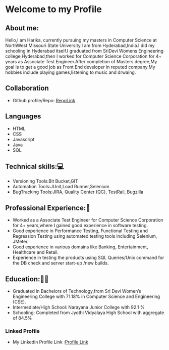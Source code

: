 # Welcome to my Profile

## About me:
Hello,I am Harika, currently pursuing my masters in Computer Science at NorthWest Missouri State University.I am from Hyderabad,India.I did my schooling in Hyderabad itself.I graduated from SriDevi Womens Engineering college,Hyderabad,then I worked for Computer Science Corporation for 4+ years as Associate Test Engineer.After completion of Masters degree,My goal is to get a good job as Front End developer in reputed company.My hobbies include playing games,listening to music and drwaing.

## Collaboration
- Github profile/Repo: [RepoLink](https://github.com/KHARIKA17/K-HARIKA/edit/main/README.md)

## Languages
- HTML
- CSS
- Javascript
- Java
- SQL

## Technical skills::computer:
- Versioning Tools:Bit Bucket,GIT
- Automation Tools:JUnit,Load Runner,Selenium
- BugTracking Tools:JIRA, Quality Center (QC), TestRail, Bugzilla

## Professional Experience::briefcase:
- Worked as a Associate Test Engineer for Computer Science Corporation for 4+ years,where I gained good experience in software testing.
-	Good experience in Performance Testing, Functional Testing and Regression Testing using automated testing tools including Selenium, JMeter.
- Good experience in various domains like Banking, Entertainment, Healthcare and Retail.
- Experience in testing the products using SQL Queries/Unix command for the DB check and server start-up /new builds. 


## Education::woman_student:
-	Graduated in Bachelors of Technology,from Sri Devi Women’s Engineering College with 71.18% in Computer Science and Engineering (CSE).
-	Intermediate/High School: Narayana Junior College with 92.1 % 
-	Schooling: Completed from Jyothi Vidyalaya High School with aggregate of 84.5% 

### Linked Profile
- My Linkedin Profile Link :[Profile Link](https://www.linkedin.com/feed/)

